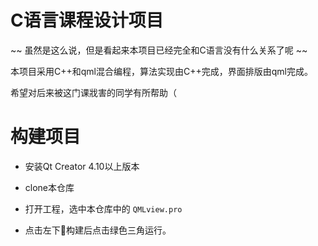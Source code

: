 # C语言课程设计项目

~~ 虽然是这么说，但是看起来本项目已经完全和C语言没有什么关系了呢 ~~

本项目采用C++和qml混合编程，算法实现由C++完成，界面排版由qml完成。

希望对后来被这门课戕害的同学有所帮助（

# 构建项目

+ 安装Qt Creator 4.10以上版本

+ clone本仓库

+ 打开工程，选中本仓库中的 ` QMLview.pro `

+ 点击左下🔨构建后点击绿色三角运行。